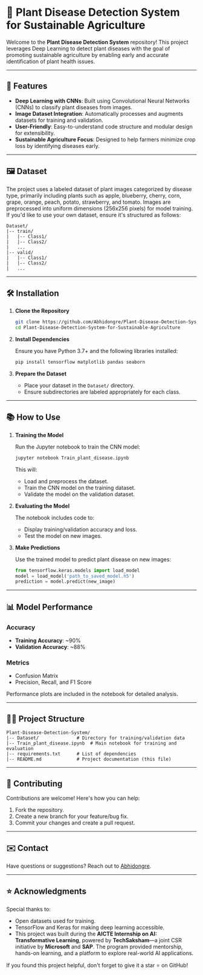 # 🌱 Plant Disease Detection System for Sustainable Agriculture

Welcome to the **Plant Disease Detection System** repository! This project leverages Deep Learning to detect plant diseases with the goal of promoting sustainable agriculture by enabling early and accurate identification of plant health issues.

---

## 🚀 Features

- **Deep Learning with CNNs**: Built using Convolutional Neural Networks (CNNs) to classify plant diseases from images.
- **Image Dataset Integration**: Automatically processes and augments datasets for training and validation.
- **User-Friendly**: Easy-to-understand code structure and modular design for extensibility.
- **Sustainable Agriculture Focus**: Designed to help farmers minimize crop loss by identifying diseases early.

---

## 🖼️ Dataset

The project uses a labeled dataset of plant images categorized by disease type, primarily including plants such as apple, blueberry, cherry, corn, grape, orange, peach, potato, strawberry, and tomato. Images are preprocessed into uniform dimensions (256x256 pixels) for model training. If you'd like to use your own dataset, ensure it's structured as follows:

```
Dataset/
|-- train/
|   |-- Class1/
|   |-- Class2/
|   ...
|-- valid/
|   |-- Class1/
|   |-- Class2/
|   ...
```

---

## 🛠️ Installation

1. **Clone the Repository**

   ```bash
   git clone https://github.com/Abhidongre/Plant-Disease-Detection-System-for-Sustainable-Agriculture.git
   cd Plant-Disease-Detection-System-for-Sustainable-Agriculture
   ```

2. **Install Dependencies**

   Ensure you have Python 3.7+ and the following libraries installed:

   ```bash
   pip install tensorflow matplotlib pandas seaborn
   ```

3. **Prepare the Dataset**

   - Place your dataset in the `Dataset/` directory.
   - Ensure subdirectories are labeled appropriately for each class.

---

## 📚 How to Use

1. **Training the Model**

   Run the Jupyter notebook to train the CNN model:

   ```bash
   jupyter notebook Train_plant_disease.ipynb
   ```

   This will:

   - Load and preprocess the dataset.
   - Train the CNN model on the training dataset.
   - Validate the model on the validation dataset.

2. **Evaluating the Model**

   The notebook includes code to:

   - Display training/validation accuracy and loss.
   - Test the model on new images.

3. **Make Predictions**

   Use the trained model to predict plant disease on new images:

   ```python
   from tensorflow.keras.models import load_model
   model = load_model('path_to_saved_model.h5')
   prediction = model.predict(new_image)
   ```

---

## 📊 Model Performance

### Accuracy

- **Training Accuracy**: \~90%
- **Validation Accuracy**: \~88%

### Metrics

- Confusion Matrix
- Precision, Recall, and F1 Score

Performance plots are included in the notebook for detailed analysis.

---

## 🧑‍💻 Project Structure

```plaintext
Plant-Disease-Detection-System/
|-- Dataset/              # Directory for training/validation data
|-- Train_plant_disease.ipynb  # Main notebook for training and evaluation
|-- requirements.txt      # List of dependencies
|-- README.md             # Project documentation (this file)
```

---

## 🤝 Contributing

Contributions are welcome! Here's how you can help:

1. Fork the repository.
2. Create a new branch for your feature/bug fix.
3. Commit your changes and create a pull request.

---

## ✉️ Contact

Have questions or suggestions? Reach out to [Abhidongre](https://github.com/Abhidongre).

---

## ⭐ Acknowledgments

Special thanks to:

- Open datasets used for training.
- TensorFlow and Keras for making deep learning accessible.
- This project was built during the **AICTE Internship on AI: Transformative Learning**, powered by **TechSaksham**—a joint CSR initiative by **Microsoft** and **SAP**. The program provided mentorship, hands-on learning, and a platform to explore real-world AI applications.

If you found this project helpful, don't forget to give it a star ⭐ on GitHub!

